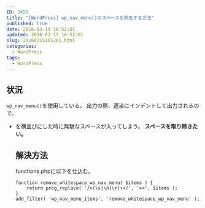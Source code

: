 ```yaml
---
ID: 2456
title: "[WordPress] wp_nav_menu()のスペースを除去する方法"
published: true
date: 2016-03-15 16:52:01
updated: 2016-03-15 16:52:01
slug: 20160315165201.html
categories:
  - WordPress
tags:
  - WordPress
---
```


<!--more-->
<h2>状況</h2>
<code>wp_nav_menu()</code>を使用している。
出力の際、適当にインデントして出力されるので、<code><ul><li></code>を横並びにした時に無駄なスペースが入ってしまう。
<b>スペースを取り除きたい。</b>

<h2>解決方法</h2>
functions.phpに以下を仕込む。

```language-php
function remove_whitespace_wp_nav_menu( $items ) {
    return preg_replace( '/>(\s|\n|\r)+</', '><', $items );
}
add_filter( 'wp_nav_menu_items', 'remove_whitespace_wp_nav_menu' );
```
